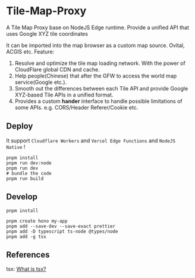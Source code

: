 # Tile-Map-Proxy

A Tile Map Proxy base on NodeJS Edge runtime. Provide a unified API that uses Google XYZ tile coordinates

It can be imported into the map browser as a custom map source. Ovital, ACGIS etc.
Feature:

1. Resolve and optimize the tile map loading network. With the power of CloudFlare global CDN and cache.
2. Help people(Chinese) that after the GFW to access the world map service(Google etc.).
3. Smooth out the differences between each Tile API and provide Google XYZ-based Tile APIs in a unified format.
4. Provides a custom **hander** interface to handle possible limitations of some APIs. e.g. CORS/Header Referer/Cookie etc.

## Deploy

It support `Cloudflare Workers` and `Vercel Edge Functions` and `NodeJS Native` !

```shell
pnpm install
pnpm run dev:node
pnpm run dev
# bundle the code
pnpm run build
```

## Develop

```shell
pnpm install

pnpm create hono my-app
pnpm add --save-dev --save-exact prettier
pnpm add -D typescript ts-node @types/node
pnpm add -g tsx
```

## References

tsx: [What is tsx?](https://dev.to/_staticvoid/how-to-run-typescript-natively-in-nodejs-with-tsx-3a0c)
